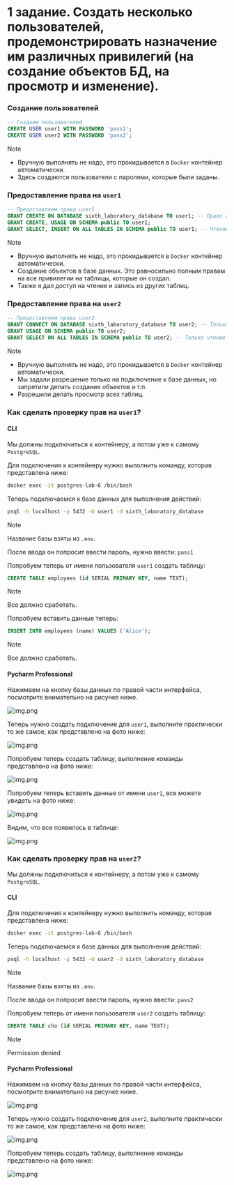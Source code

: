 # 1 задание. Создать несколько пользователей, продемонстрировать назначение им различных привилегий (на создание объектов БД, на просмотр и изменение).

### Создание пользователей

```sql
-- Создаем пользователей
CREATE USER user1 WITH PASSWORD 'pass1';
CREATE USER user2 WITH PASSWORD 'pass2';
```

> [!NOTE]
> - Вручную выполнять не надо, это прокидывается в `Docker` контейнер автоматически.
> - Здесь создаются пользователи с паролями, которые были заданы. 

### Предоставление права на `user1`

```sql
-- Предоставляем права user1
GRANT CREATE ON DATABASE sixth_laboratory_database TO user1; -- Право создавать объекты в БД
GRANT CREATE, USAGE ON SCHEMA public TO user1;
GRANT SELECT, INSERT ON ALL TABLES IN SCHEMA public TO user1; -- Чтение/запись таблиц
```

> [!NOTE]
> - Вручную выполнять не надо, это прокидывается в `Docker` контейнер автоматически.
> - Создание объектов в базе данных. Это равносильно полным правам на все привилегии на таблицы, которые он создал.  
> - Также я дал доступ на чтение и запись из других таблиц.

### Предоставление права на `user2`

```sql
-- Предоставляем права user2
GRANT CONNECT ON DATABASE sixth_laboratory_database TO user2; -- Только подключение к БД
GRANT USAGE ON SCHEMA public TO user2;
GRANT SELECT ON ALL TABLES IN SCHEMA public TO user2; -- Только чтение таблиц
```

> [!NOTE]
> - Вручную выполнять не надо, это прокидывается в `Docker` контейнер автоматически.
> - Мы задали разрешение только на подключение к базе данных, но запретили делать создание объектов и т.п.
> - Разрешили делать просмотр всех таблиц. 

### Как сделать проверку прав на `user1`?

#### CLI

Мы должны подключиться к контейнеру, а потом уже к самому `PostgreSQL`. 

Для подключения к контейнеру нужно выполнить команду, которая представлена ниже: 

```bash
docker exec -it postgres-lab-6 /bin/bash
```

Теперь подключаемся к базе данных для выполнения действий:

```bash
psql -h localhost -p 5432 -U user1 -d sixth_laboratory_database
```

> [!NOTE]
> Название базы взяты из `.env`.

После ввода он попросит ввести пароль, нужно ввести: `pass1`

Попробуем теперь от имени пользователя `user1` создать таблицу: 

```sql
CREATE TABLE employees (id SERIAL PRIMARY KEY, name TEXT);
```

> [!NOTE]
> Все должно сработать.

Попробуем вставить данные теперь:

```sql
INSERT INTO employees (name) VALUES ('Alice');
```

> [!NOTE]
> Все должно сработать.

#### Pycharm Professional

Нажимаем на кнопку базы данных по правой части интерфейса, посмотрите внимательно на рисунке ниже. 

![img.png](docs/1.png)

Теперь нужно создать подключение для `user1`, выполните практически то же самое, как представлено на фото ниже:

![img.png](docs/2.png)

Попробуем теперь создать таблицу, выполнение команды представлено на фото ниже: 

![img.png](docs/3.png)

Попробуем теперь вставить данные от имени `user1`, все можете увидеть на фото ниже: 

![img.png](docs/4.png)

Видим, что все появилось в таблице: 

![img.png](docs/5.png)

### Как сделать проверку прав на `user2`?

Мы должны подключиться к контейнеру, а потом уже к самому `PostgreSQL`. 

#### CLI 

Для подключения к контейнеру нужно выполнить команду, которая представлена ниже: 

```bash
docker exec -it postgres-lab-6 /bin/bash
```

Теперь подключаемся к базе данных для выполнения действий:

```bash
psql -h localhost -p 5432 -U user2 -d sixth_laboratory_database
```

> [!NOTE]
> Название базы взяты из `.env`.

После ввода он попросит ввести пароль, нужно ввести: `pass2`

Попробуем теперь от имени пользователя `user2` создать таблицу: 

```sql
CREATE TABLE cho (id SERIAL PRIMARY KEY, name TEXT);
```

> [!NOTE]
> Permission denied

#### Pycharm Professional

Нажимаем на кнопку базы данных по правой части интерфейса, посмотрите внимательно на рисунке ниже. 

![img.png](docs/1.png)

Теперь нужно создать подключение для `user2`, выполните практически то же самое, как представлено на фото ниже:

![img.png](docs/6.png)

Попробуем теперь создать таблицу, выполнение команды представлено на фото ниже: 

![img.png](docs/7.png)

